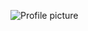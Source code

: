 ![Profile picture](https://avatars.githubusercontent.com/u/57563403?s=400&u=c284340f1f793c9312b701f53208ea2633d525b2&v=4)

